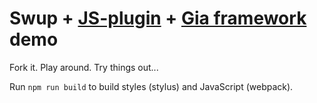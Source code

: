 # Swup + [JS-plugin](https://github.com/swup/js-plugin) + [Gia framework](https://github.com/giantcz/gia) demo

Fork it. Play around. Try things out... 

Run `npm run build` to build styles (stylus) and JavaScript (webpack).











